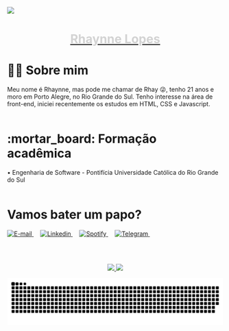 ![](https://komarev.com/ghpvc/?username=rhaynnelopes&color=lightgrey&label=visitas)

<a href="https://www.linkedin.com/in/rhaynnelopes/"><h1 align="center"> <p style="color:lightgrey">Rhaynne Lopes </h1></a></p>


<h1> 🧙🏻 Sobre mim </h1>

Meu nome é Rhaynne, mas pode me chamar de Rhay 😜, tenho 21 anos e moro em Porto Alegre, no Rio Grande do Sul. Tenho interesse na área de front-end, iniciei recentemente os estudos em HTML, CSS e Javascript.
<br> <br/>


 <h1>:mortar_board: Formação acadêmica</h1>
  • Engenharia de Software - Pontifícia Universidade Católica do Rio Grande do Sul
  <br> <br/>
 

<h1> Vamos bater um papo? </h1> 

<table align='right'>


<a href="mailto:rhaynnelopes@hotmail.com">
    <img height='53' img alt="E-mail" src="https://i.postimg.cc/25VPH8BZ/aplicativo-de-caixa-de-entrada-de-correio-1.png">
  </a> &nbsp;&nbsp;&nbsp; 

<a href="https://www.linkedin.com/in/rhaynnelopes/">
    <img height='45' img alt="Linkedin" src="https://i.postimg.cc/xj49Yh9Y/linkedin.png">
  </a>  &nbsp;&nbsp;&nbsp;
  
<a href="https://open.spotify.com/user/12165267481?si=339d511c898e448c">
    <img height='45' img alt="Spotify" src="https://i.postimg.cc/3NcGF1Mp/spotify.png">
  </a>  &nbsp;&nbsp;&nbsp;
  
  <a href="https://t.me/rhaynnelopes">
    <img height='45' img alt="Telegram" src="https://i.postimg.cc/pVhD04Z4/telegrama.png">
  </a>  &nbsp;&nbsp;&nbsp;
  
<br> <br/>
  
   <div>
    <div align=center>
  <a href="https://github.com/rhaynnelopes">
  <img height="180em" src="https://github-readme-stats.vercel.app/api?username=rhaynnelopes&show_icons=true&theme=react&include_all_commits=true&count_private=true"/> <img height="180em" src="https://github-readme-stats.vercel.app/api/top-langs/?username=rhaynnelopes&layout=compact&langs_count=7&theme=react"/>
  
</div>


![Snake animation](https://github.com/rhaynnelopes/rhaynnelopes/blob/output/github-contribution-grid-snake.svg)

